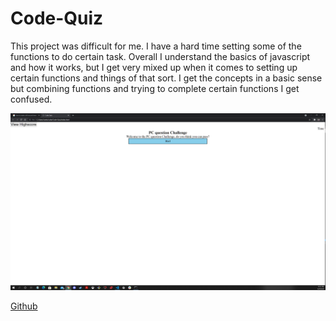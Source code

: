 # Code-Quiz

This project was difficult for me. I have a hard time setting some of the functions to do certain task. 
Overall I understand the basics of javascript and how it works, but I get very mixed up when it comes to setting up certain functions and things of that sort. I get the concepts in a basic sense but combining functions and trying to complete certain functions I get confused. 

![my screenshot](images/code-quiz.png)

[Github](https://github.com/LewisCapers206/Code-Quiz)